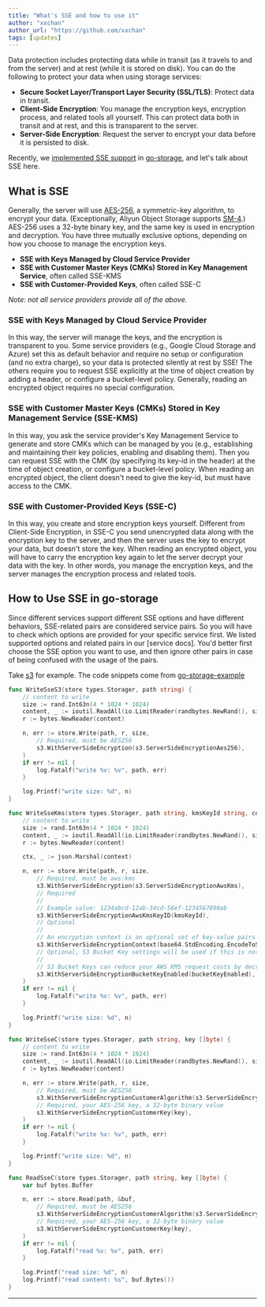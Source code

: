 ```yaml
---
title: "What's SSE and how to use it"
author: "xxchan"
author_url: "https://github.com/xxchan"
tags: [updates]
---
```


Data protection includes protecting data while in transit (as it travels to and from the server) and at rest (while it is stored on disk). You can do the following to protect your data when using storage services:

- **Secure Socket Layer/Transport Layer Security (SSL/TLS)**: Protect data in transit.
- **Client-Side Encryption**: You manage the encryption keys, encryption process, and related tools all yourself. This can protect data both in transit and at rest, and this is transparent to the server.
- **Server-Side Encryption**: Request the server to encrypt your data before it is persisted to disk. 

Recently, we [implemented SSE support](https://github.com/aos-dev/go-storage/issues/523) in [go-storage], and let's talk about SSE here.

## What is SSE

Generally, the server will use [AES-256], a symmetric-key algorithm, to encrypt your data. (Exceptionally, Aliyun Object Storage supports [SM-4].) AES-256 uses a 32-byte binary key, and the same key is used in encryption and decryption. You have three mutually exclusive options, depending on how you choose to manage the encryption keys.

- **SSE with Keys Managed by Cloud Service Provider**
- **SSE with Customer Master Keys (CMKs) Stored in Key Management Service**, often called SSE-KMS
- **SSE with Customer-Provided Keys**, often called SSE-C

*Note: not all service providers provide all of the above.*

### SSE with Keys Managed by Cloud Service Provider

In this way, the server will manage the keys, and the encryption is transparent to you. Some service providers (e.g., Google Cloud Storage and Azure) set this as default behavior and require no setup or configuration (and no extra charge), so your data is protected silently at rest by SSE! The others require you to request SSE explicitly at the time of object creation by adding a header, or configure a bucket-level policy. Generally, reading an encrypted object requires no special configuration.

### SSE with Customer Master Keys (CMKs) Stored in Key Management Service (SSE-KMS)

In this way, you ask the service provider's Key Management Service to generate and store CMKs which can be managed by you (e.g., establishing and maintaining their key policies, enabling and disabling them). Then you can request SSE with the CMK (by specifying its key-id in the header) at the time of object creation, or configure a bucket-level policy. When reading an encrypted object, the client doesn't need to give the key-id, but must have access to the CMK. 

### SSE with Customer-Provided Keys (SSE-C)

In this way, you create and store encryption keys yourself. Different from Client-Side Encryption, in SSE-C you send unencrypted data along with the encryption key to the server, and then the server uses the key to encrypt your data, but doesn't store the key. When reading an encrypted object, you will have to carry the encryption key again to let the server decrypt your data with the key. In other words, you manage the encryption keys, and the server manages the encryption process and related tools.

## How to Use SSE in go-storage

Since different services support different SSE options and have different behaviors, SSE-related pairs are considered service pairs. So you will have to check which options are provided for your specific service first. We listed supported options and related pairs in our [service docs]. You'd better first choose the SSE option you want to use, and then ignore other pairs in case of being confused with the usage of the pairs.

Take [s3] for example. The code snippets come from [go-storage-example]

```go
func WriteSseS3(store types.Storager, path string) {
	// content to write
	size := rand.Int63n(4 * 1024 * 1024)
	content, _ := ioutil.ReadAll(io.LimitReader(randbytes.NewRand(), size))
	r := bytes.NewReader(content)

	n, err := store.Write(path, r, size,
		// Required, must be AES256
		s3.WithServerSideEncryption(s3.ServerSideEncryptionAes256),
	)
	if err != nil {
		log.Fatalf("write %v: %v", path, err)
	}

	log.Printf("write size: %d", n)
}

func WriteSseKms(store types.Storager, path string, kmsKeyId string, context map[string]string, bucketKeyEnabled bool) {
	// content to write
	size := rand.Int63n(4 * 1024 * 1024)
	content, _ := ioutil.ReadAll(io.LimitReader(randbytes.NewRand(), size))
	r := bytes.NewReader(content)

	ctx, _ := json.Marshal(context)

	n, err := store.Write(path, r, size,
		// Required, must be aws:kms
		s3.WithServerSideEncryption(s3.ServerSideEncryptionAwsKms),
		// Required
		//
		// Example value: 1234abcd-12ab-34cd-56ef-1234567890ab
		s3.WithServerSideEncryptionAwsKmsKeyID(kmsKeyId),
		// Optional
		//
		// An encryption context is an optional set of key-value pairs that can contain additional contextual information about the data. https://docs.aws.amazon.com/AmazonS3/latest/userguide/UsingKMSEncryption.html#encryption-context
		s3.WithServerSideEncryptionContext(base64.StdEncoding.EncodeToString(ctx)),
		// Optional, S3 Bucket Key settings will be used if this is not specified.
		//
		// S3 Bucket Keys can reduce your AWS KMS request costs by decreasing the request traffic from Amazon S3 to AWS KMS. https://docs.aws.amazon.com/AmazonS3/latest/userguide/UsingKMSEncryption.html#sse-kms-bucket-keys
		s3.WithServerSideEncryptionBucketKeyEnabled(bucketKeyEnabled),
	)
	if err != nil {
		log.Fatalf("write %v: %v", path, err)
	}

	log.Printf("write size: %d", n)
}

func WriteSseC(store types.Storager, path string, key []byte) {
	// content to write
	size := rand.Int63n(4 * 1024 * 1024)
	content, _ := ioutil.ReadAll(io.LimitReader(randbytes.NewRand(), size))
	r := bytes.NewReader(content)

	n, err := store.Write(path, r, size,
		// Required, must be AES256
		s3.WithServerSideEncryptionCustomerAlgorithm(s3.ServerSideEncryptionAes256),
		// Required, your AES-256 key, a 32-byte binary value
		s3.WithServerSideEncryptionCustomerKey(key),
	)
	if err != nil {
		log.Fatalf("write %v: %v", path, err)
	}

	log.Printf("write size: %d", n)
}

func ReadSseC(store types.Storager, path string, key []byte) {
	var buf bytes.Buffer

	n, err := store.Read(path, &buf,
		// Required, must be AES256
		s3.WithServerSideEncryptionCustomerAlgorithm(s3.ServerSideEncryptionAes256),
		// Required, your AES-256 key, a 32-byte binary value
		s3.WithServerSideEncryptionCustomerKey(key),
	)
	if err != nil {
		log.Fatalf("read %v: %v", path, err)
	}

	log.Printf("read size: %d", n)
	log.Printf("read content: %s", buf.Bytes())
}
```

---

[go-storage]: https://github.com/aos-dev/go-storage
[AES-256]: https://en.wikipedia.org/wiki/Advanced_Encryption_Standard
[SM-4]: https://en.wikipedia.org/wiki/SM4_(cipher)
[servide docs]: ../docs/services/index
[s3]: ../docs/go-storage/services/s3#server-side-encryption-sse
[go-storage-example]: https://github.com/aos-dev/go-storage-example